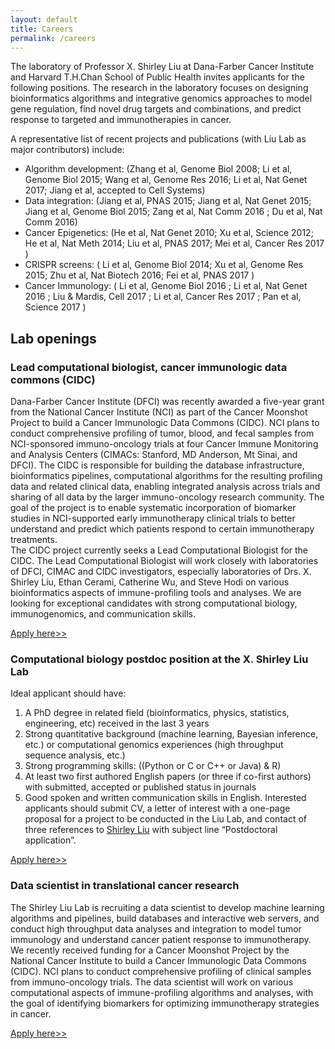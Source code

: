 ```yaml
---
layout: default
title: Careers
permalink: /careers
---
```


The laboratory of Professor X. Shirley Liu at Dana-Farber Cancer Institute and Harvard T.H.Chan School of Public Health invites applicants for the following positions. The research in the laboratory focuses on designing bioinformatics algorithms and integrative genomics approaches to model gene regulation, find novel drug targets and combinations, and predict response to targeted and immunotherapies in cancer. <br>

A representative list of recent projects and publications (with Liu Lab as major contributors) include: <br>
- Algorithm development: (Zhang et al, Genome Biol 2008; Li et al, Genome Biol 2015; Wang et al, Genome Res 2016; Li et al, Nat Genet 2017; Jiang et al, accepted to Cell Systems)
- Data integration: (Jiang et al, PNAS 2015; Jiang et al, Nat Genet 2015; Jiang et al, Genome Biol 2015; Zang et al, Nat Comm 2016 ; Du et al, Nat Comm 2016)
- Cancer Epigenetics: (He et al, Nat Genet 2010; Xu et al, Science 2012; He et al, Nat Meth 2014; Liu et al, PNAS 2017; Mei et al, Cancer Res 2017 )
- CRISPR screens: ( Li et al, Genome Biol 2014; Xu et al, Genome Res 2015; Zhu et al, Nat Biotech 2016; Fei et al, PNAS 2017 )
- Cancer Immunology: ( Li et al, Genome Biol 2016 ; Li et al, Nat Genet 2016 ; Liu & Mardis, Cell 2017 ; Li et al, Cancer Res 2017 ; Pan et al, Science 2017 )

## Lab openings
### Lead computational biologist, cancer immunologic data commons (CIDC)
Dana-Farber Cancer Institute (DFCI) was recently awarded a five-year grant from the National Cancer Institute (NCI) as part of the Cancer Moonshot Project to build a Cancer Immunologic Data Commons (CIDC). NCI plans to conduct comprehensive profiling of tumor, blood, and fecal samples from NCI-sponsored immuno-oncology trials at four Cancer Immune Monitoring and Analysis Centers (CIMACs: Stanford, MD Anderson, Mt Sinai, and DFCI). The CIDC is responsible for building the database infrastructure, bioinformatics pipelines, computational algorithms for the resulting profiling data and related clinical data, enabling integrated analysis across trials and sharing of all data by the larger immuno-oncology research community. The goal of the project is to enable systematic incorporation of biomarker studies in NCI-supported early immunotherapy clinical trials to better understand and predict which patients respond to certain immunotherapy treatments. <br>
The CIDC project currently seeks a Lead Computational Biologist for the CIDC. The Lead Computational Biologist will work closely with laboratories of DFCI, CIMAC and CIDC investigators, especially laboratories of Drs. X. Shirley Liu, Ethan Cerami, Catherine Wu, and Steve Hodi on various bioinformatics aspects of immune-profiling tools and analyses. We are looking for exceptional candidates with strong computational biology, immunogenomics, and communication skills.

[Apply here>>](https://careers-dfci.icims.com/jobs/12318/lead-computational-biologist%2C-cancer-immunologic-data-commons-%28cidc%29/job?mobile=false&width=934&height=500&bga=true&needsRedirect=false&jan1offset=-300&jun1offset=-240)

### Computational biology postdoc position at the X. Shirley Liu Lab
Ideal applicant should have: <br>
1. A PhD degree in related field (bioinformatics, physics, statistics, engineering, etc) received in the last 3 years
2. Strong quantitative background (machine learning, Bayesian inference, etc.) or computational genomics experiences (high throughput sequence analysis, etc.)
3. Strong programming skills: ((Python or C or C++ or Java) & R)
4. At least two first authored English papers (or three if co-first authors) with submitted, accepted or published status in journals
5. Good spoken and written communication skills in English. 
Interested applicants should submit CV, a letter of interest with a one-page proposal for a project to be conducted in the Liu Lab, and contact of three references to [Shirley Liu](mailto:xsliu@ds.dfci.harvard.edu) with subject line “Postdoctoral application”.

[Apply here>>](mailto:xsliu@ds.dfci.harvard.edu)

### Data scientist in translational cancer research 
The Shirley Liu Lab is recruiting a data scientist to develop machine learning algorithms and pipelines, build databases and interactive web servers, and conduct high throughput data analyses and integration to model tumor immunology and understand cancer patient response to immunotherapy. We recently received funding for a Cancer Moonshot Project by the National Cancer Institute to build a Cancer Immunologic Data Commons (CIDC). NCI plans to conduct comprehensive profiling of clinical samples from immuno-oncology trials. The data scientist will work on various computational aspects of immune-profiling algorithms and analyses, with the goal of identifying biomarkers for optimizing immunotherapy strategies in cancer.

[Apply here>>](mailto:xsliu@ds.dfci.harvard.edu)